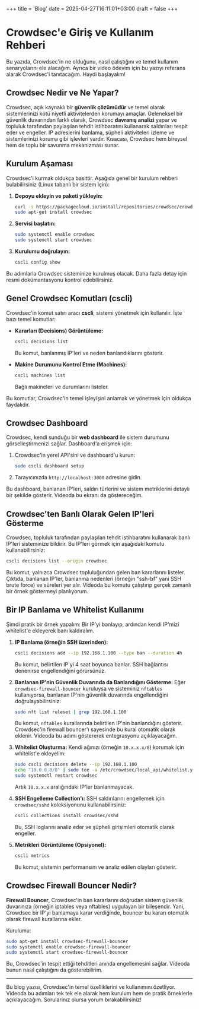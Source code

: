 +++
title = 'Blog'
date = 2025-04-27T16:11:01+03:00
draft = false
+++


# Crowdsec'e Giriş ve Kullanım Rehberi

Bu yazıda, Crowdsec'in ne olduğunu, nasıl çalıştığını ve temel kullanım senaryolarını ele alacağım. Ayrıca bir video ödevim için bu yazıyı referans alarak Crowdsec'i tanıtacağım. Haydi başlayalım!

## Crowdsec Nedir ve Ne Yapar?

Crowdsec, açık kaynaklı bir **güvenlik çözümüdür** ve temel olarak sistemlerinizi kötü niyetli aktivitelerden korumayı amaçlar. Geleneksel bir güvenlik duvarından farklı olarak, Crowdsec **davranış analizi** yapar ve topluluk tarafından paylaşılan tehdit istihbaratını kullanarak saldırıları tespit eder ve engeller. IP adreslerini banlama, şüpheli aktiviteleri izleme ve sistemlerinizi koruma gibi işlevleri vardır. Kısacası, Crowdsec hem bireysel hem de toplu bir savunma mekanizması sunar.

## Kurulum Aşaması

Crowdsec'i kurmak oldukça basittir. Aşağıda genel bir kurulum rehberi bulabilirsiniz (Linux tabanlı bir sistem için):

1. **Depoyu ekleyin ve paketi yükleyin:**
   ```bash
   curl -s https://packagecloud.io/install/repositories/crowdsec/crowdsec/script.deb.sh | sudo bash
   sudo apt-get install crowdsec
   ```

2. **Servisi başlatın:**
   ```bash
   sudo systemctl enable crowdsec
   sudo systemctl start crowdsec
   ```

3. **Kurulumu doğrulayın:**
   ```bash
   cscli config show
   ```

Bu adımlarla Crowdsec sisteminize kurulmuş olacak. Daha fazla detay için resmi dokümantasyonu kontrol edebilirsiniz.

## Genel Crowdsec Komutları (cscli)

Crowdsec'in komut satırı aracı **cscli**, sistemi yönetmek için kullanılır. İşte bazı temel komutlar:

- **Kararları (Decisions) Görüntüleme:**
  ```bash
  cscli decisions list
  ```
  Bu komut, banlanmış IP'leri ve neden banlandıklarını gösterir.

- **Makine Durumunu Kontrol Etme (Machines):**
  ```bash
  cscli machines list
  ```
  Bağlı makineleri ve durumlarını listeler.

Bu komutlar, Crowdsec'in temel işleyişini anlamak ve yönetmek için oldukça faydalıdır.

## Crowdsec Dashboard

Crowdsec, kendi sunduğu bir **web dashboard** ile sistem durumunu görselleştirmenizi sağlar. Dashboard'a erişmek için:

1. Crowdsec'in yerel API'sini ve dashboard'u kurun:
   ```bash
   sudo cscli dashboard setup
   ```
2. Tarayıcınızda `http://localhost:3000` adresine gidin.

Bu dashboard, banlanan IP'leri, saldırı türlerini ve sistem metriklerini detaylı bir şekilde gösterir. Videoda bu ekranı da göstereceğim.

## Crowdsec'ten Banlı Olarak Gelen IP'leri Gösterme

Crowdsec, topluluk tarafından paylaşılan tehdit istihbaratını kullanarak banlı IP'leri sisteminize bildirir. Bu IP'leri görmek için aşağıdaki komutu kullanabilirsiniz:

```bash
cscli decisions list --origin crowdsec
```

Bu komut, yalnızca Crowdsec topluluğundan gelen ban kararlarını listeler. Çıktıda, banlanan IP'ler, banlanma nedenleri (örneğin "ssh-bf" yani SSH brute force) ve süreleri yer alır. Videoda bu komutu çalıştırıp gerçek zamanlı bir örnek göstermeyi planlıyorum.

## Bir IP Banlama ve Whitelist Kullanımı

Şimdi pratik bir örnek yapalım: Bir IP'yi banlayıp, ardından kendi IP'mizi whitelist'e ekleyerek banı kaldıralım.

1. **IP Banlama (örneğin SSH üzerinden):**
   ```bash
   cscli decisions add --ip 192.168.1.100 --type ban --duration 4h
   ```
   Bu komut, belirtilen IP'yi 4 saat boyunca banlar. SSH bağlantısı denenirse engellendiğini görürsünüz.

2. **Banlanan IP'nin Güvenlik Duvarında da Banlandığını Gösterme:**
   Eğer `crowdsec-firewall-bouncer` kuruluysa ve sisteminiz `nftables` kullanıyorsa, banlanan IP'nin güvenlik duvarında engellendiğini doğrulayabilirsiniz:
   ```bash
   sudo nft list ruleset | grep 192.168.1.100
   ```
   Bu komut, `nftables` kurallarında belirtilen IP'nin banlandığını gösterir. Crowdsec'in firewall bouncer'ı sayesinde bu kural otomatik olarak eklenir. Videoda bu adımı göstererek entegrasyonu açıklayacağım.

3. **Whitelist Oluşturma:**
   Kendi ağınızı (örneğin `10.x.x.x/8`) korumak için whitelist'e ekleyelim:
   ```bash
   sudo cscli decisions delete --ip 192.168.1.100
   echo "10.0.0.0/8" | sudo tee -a /etc/crowdsec/local_api/whitelist.yaml
   sudo systemctl restart crowdsec
   ```
   Artık `10.x.x.x` aralığındaki IP'ler banlanmayacak.

4. **SSH Engelleme Collection'ı:**
   SSH saldırılarını engellemek için `crowdsec/sshd` koleksiyonunu kullanabilirsiniz:
   ```bash
   cscli collections install crowdsec/sshd
   ```
   Bu, SSH loglarını analiz eder ve şüpheli girişimleri otomatik olarak engeller.

5. **Metrikleri Görüntüleme (Opsiyonel):**
   ```bash
   cscli metrics
   ```
   Bu komut, sistemin performansını ve analiz edilen olayları gösterir.

## Crowdsec Firewall Bouncer Nedir?

**Firewall Bouncer**, Crowdsec'in ban kararlarını doğrudan sistem güvenlik duvarınıza (örneğin iptables veya nftables) uygulayan bir bileşendir. Yani, Crowdsec bir IP'yi banlamaya karar verdiğinde, bouncer bu kararı otomatik olarak firewall kurallarına ekler.

Kurulumu:
```bash
sudo apt-get install crowdsec-firewall-bouncer
sudo systemctl enable crowdsec-firewall-bouncer
sudo systemctl start crowdsec-firewall-bouncer
```

Bu, Crowdsec'in tespit ettiği tehditleri anında engellemesini sağlar. Videoda bunun nasıl çalıştığını da gösterebilirim.

---

Bu blog yazısı, Crowdsec'in temel özelliklerini ve kullanımını özetliyor. Videoda bu adımları tek tek ele alarak hem kurulum hem de pratik örneklerle açıklayacağım. Sorularınız olursa yorum bırakabilirsiniz!

